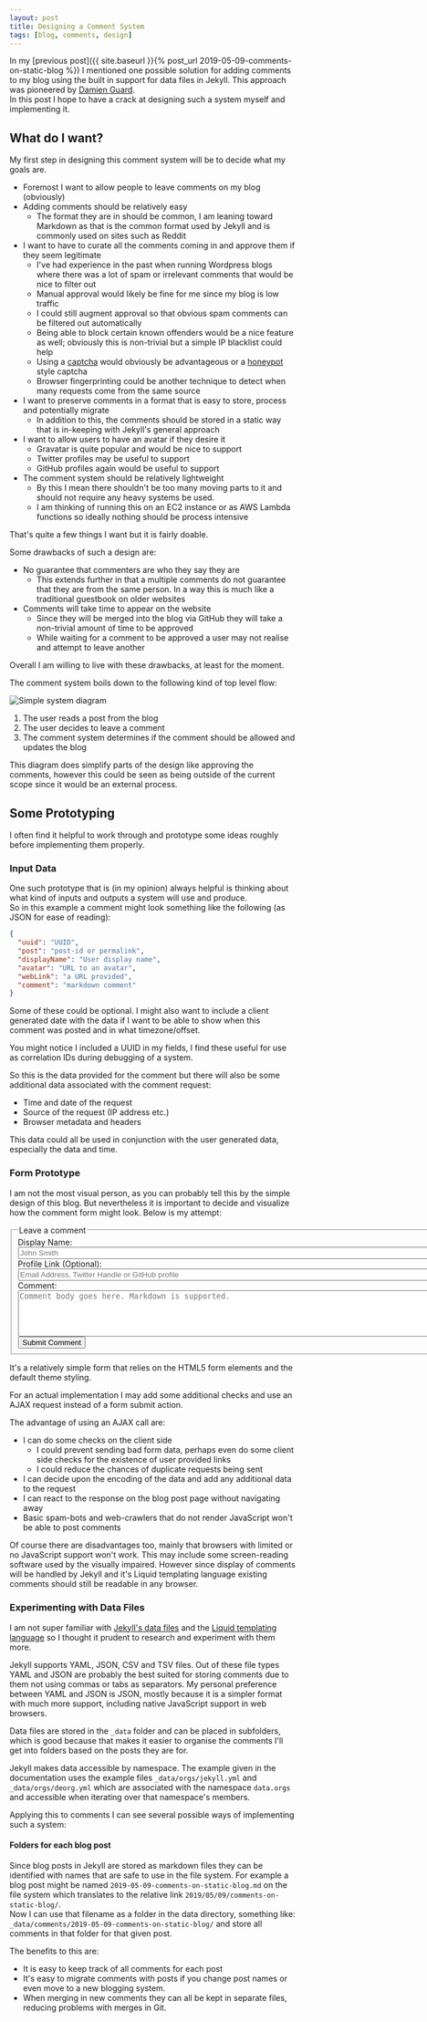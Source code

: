```yaml
---
layout: post
title: Designing a Comment System
tags: [blog, comments, design]
---
```


In my [previous post]({{ site.baseurl }}{% post_url 2019-05-09-comments-on-static-blog %})
I mentioned one possible solution for adding comments to my blog using the 
built in support for data files in Jekyll. This approach was pioneered by 
[Damien Guard](https://damieng.com/blog/2018/05/28/wordpress-to-jekyll-comments).  
In this post I hope to have a crack at designing such a system myself and 
implementing it.

## What do I want?

My first step in designing this comment system will be to decide what my goals 
are. 

* Foremost I want to allow people to leave comments on my blog (obviously)
* Adding comments should be relatively easy
  - The format they are in should be common, I am leaning toward Markdown as
    that is the common format used by Jekyll and is commonly used on sites such 
    as Reddit
* I want to have to curate all the comments coming in and approve them if they 
  seem legitimate 
  - I've had experience in the past when running Wordpress blogs where there 
    was a lot of spam or irrelevant comments that would be nice to filter out
  - Manual approval would likely be fine for me since my blog is low traffic
  - I could still augment approval so that obvious spam comments can be 
    filtered out automatically
  - Being able to block certain known offenders would be a nice feature as 
    well; obviously this is non-trivial but a simple IP blacklist could help
  - Using a [captcha](https://developers.google.com/recaptcha/) would obviously 
    be advantageous or a 
    [honeypot](https://haacked.com/archive/2007/09/11/honeypot-captcha.aspx/) 
    style captcha
  - Browser fingerprinting could be another technique to detect when many 
    requests come from the same source
* I want to preserve comments in a format that is easy to store, process and 
  potentially migrate
  - In addition to this, the comments should be stored in a static way that is 
    in-keeping with Jekyll's general approach
* I want to allow users to have an avatar if they desire it
  - Gravatar is quite popular and would be nice to support
  - Twitter profiles may be useful to support
  - GitHub profiles again would be useful to support
* The comment system should be relatively lightweight
  - By this I mean there shouldn't be too many moving parts to it and should 
    not require any heavy systems be used. 
  - I am thinking of running this on an EC2 instance or as AWS Lambda functions
    so ideally nothing should be process intensive

That's quite a few things I want but it is fairly doable.

Some drawbacks of such a design are:

* No guarantee that commenters are who they say they are
  - This extends further in that a multiple comments do not guarantee that they 
    are from the same person. In a way this is much like a traditional 
    guestbook on older websites
* Comments will take time to appear on the website
  - Since they will be merged into the blog via GitHub they will take a 
    non-trivial amount of time to be approved
  - While waiting for a comment to be approved a user may not realise and 
    attempt to leave another

Overall I am willing to live with these drawbacks, at least for the moment.

The comment system boils down to the following kind of top level flow:

<img alt='Simple system diagram' src='{{ "assets/comment-system/simple-top-level.svg" | absolute_url  }}' class='blog-image' />

1. The user reads a post from the blog
2. The user decides to leave a comment
3. The comment system determines if the comment should be allowed and updates
   the blog

This diagram does simplify parts of the design like approving the comments, 
however this could be seen as being outside of the current scope since it 
would be an external process.

## Some Prototyping

I often find it helpful to work through and prototype some ideas roughly before 
implementing them properly. 

### Input Data

One such prototype that is (in my opinion) always helpful is thinking about 
what kind of inputs and outputs a system will use and produce.  
So in this example a comment might look something like the following (as JSON 
for ease of reading):

```json
{
  "uuid": "UUID",
  "post": "post-id or permalink",
  "displayName": "User display name",
  "avatar": "URL to an avatar",
  "webLink": "a URL provided",
  "comment": "markdown comment"
}
```

Some of these could be optional. I might also want to include a client 
generated date with the data if I want to be able to show when this comment was
posted and in what timezone/offset.

<p class='message'>
You might notice I included a UUID in my fields, I find these useful for use as
correlation IDs during debugging of a system.
</p>

So this is the data provided for the comment but there will also be some 
additional data associated with the comment request:

* Time and date of the request
* Source of the request (IP address etc.)
* Browser metadata and headers

This data could all be used in conjunction with the user generated data, 
especially the data and time.

### Form Prototype

I am not the most visual person, as you can probably tell this by the simple 
design of this blog. But nevertheless it is important to decide and visualize 
how the comment form might look. Below is my attempt:

<form action="{{ page.url }}" method="get">
  <fieldset>
    <legend>Leave a comment</legend>
    <label style='display: block'>
      Display Name:
      <input required type="text" name="displayName" placeholder="John Smith" style='width:100%'/>
    </label>
    <label style='display: block'>
      Profile Link (Optional):
      <input type="text" name="webLink" placeholder="Email Address, Twitter Handle or GitHub profile" style='width:100%'/>
    </label>
    <label>
    Comment:
      <textarea required minlength="15" spellcheck maxlength="10000" cols="120" rows="5" name="commentBody" placeholder="Comment body goes here. Markdown is supported." ></textarea>
    </label>
    <button type="submit" onclick='alert("Submitted Comment"); return false;'>Submit Comment</button>
  </fieldset>
</form>

It's a relatively simple form that relies on the HTML5 form elements and the 
default theme styling.

For an actual implementation I may add some additional checks and use an AJAX 
request instead of a form submit action. 

The advantage of using an AJAX call are:

* I can do some checks on the client side
  - I could prevent sending bad form data, perhaps even do some client side 
    checks for the existence of user provided links
  - I could reduce the chances of duplicate requests being sent
* I can decide upon the encoding of the data and add any additional data to the 
  request
* I can react to the response on the blog post page without navigating away
* Basic spam-bots and web-crawlers that do not render JavaScript won't be able 
  to post comments

Of course there are disadvantages too, mainly that browsers with limited 
or no JavaScript support won't work. This may include some screen-reading 
software used by the visually impaired. However since display of comments will
be handled by Jekyll and it's Liquid templating language existing comments 
should still be readable in any browser.

### Experimenting with Data Files

I am not super familiar with [Jekyll's data files](https://jekyllrb.com/docs/datafiles/)
and the [Liquid templating language](https://jekyllrb.com/docs/liquid/) so I 
thought it prudent to research and experiment with them more.

Jekyll supports YAML, JSON, CSV and TSV files. Out of these file types YAML and
JSON are probably the best suited for storing comments due to them not using
commas or tabs as separators. My personal preference between YAML and JSON is 
JSON, mostly because it is a simpler format with much more support, including 
native JavaScript support in web browsers.

Data files are stored in the `_data` folder and can be placed in subfolders, 
which is good because that makes it easier to organise the comments I'll get 
into folders based on the posts they are for.

Jekyll makes data accessible by namespace. The example given in the 
documentation uses the example files `_data/orgs/jekyll.yml` and
`_data/orgs/deorg.yml` which are associated with the namespace `data.orgs` and 
accessible when iterating over that namespace's members.

Applying this to comments I can see several possible ways of implementing 
such a system:

#### Folders for each blog post

Since blog posts in Jekyll are stored as markdown files they can be identified 
with names that are safe to use in the file system. For example a blog post 
might be named `2019-05-09-comments-on-static-blog.md` on the file system which 
translates to the relative link `2019/05/09/comments-on-static-blog/`.  
Now I can use that filename as a folder in the data directory, something like:
`_data/comments/2019-05-09-comments-on-static-blog/` and store all comments in
that folder for that given post.

The benefits to this are:

* It is easy to keep track of all comments for each post
* It's easy to migrate comments with posts if you change post names or even 
  move to a new blogging system.
* When merging in new comments they can all be kept in separate files, reducing
  problems with merges in Git.
